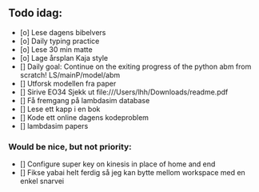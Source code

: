 ## Todo idag:

- [o] Lese dagens bibelvers
- [o] Daily typing practice
- [o] Lese 30 min matte
- [o] Lage årsplan Kaja style
- [] Daily goal: Continue on the exiting progress of the python abm from scratch! LS/mainP/model/abm
- [] Utforsk modellen fra paper
- [] Sirive EO34
  Sjekk ut file:///Users/lhh/Downloads/readme.pdf
- [] Få fremgang på lambdasim database
- [] Lese ett kapp i en bok
- [] Kode ett online dagens kodeproblem
- [] lambdasim papers

### Would be nice, but not priority:

- [] Configure super key on kinesis in place of home and end
- [] Fikse yabai helt ferdig så jeg kan bytte mellom workspace med en enkel snarvei
